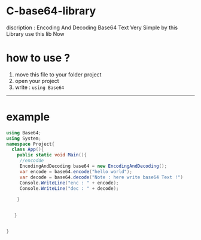 # C-base64-library
discription : Encoding And Decoding Base64 Text Very Simple by this Library use this lib Now

# how to use ?

1. move this file to your folder project 
2. open your project
3. write : ``` using Base64 ```
----
# example

```csharp
using Base64;
using System;
namespace Project{
  class App(){
    public static void Main(){
     //encodde
     EncodingAndDecoding base64 = new EncodingAndDecoding();
     var encode = base64.encode("hello world");
     var decode = base64.decode("Note : here write base64 Text !")
     Console.WriteLine("enc : " + encode);
     Console.WriteLine("dec : " + decode);
    
    }


   }


}
```
